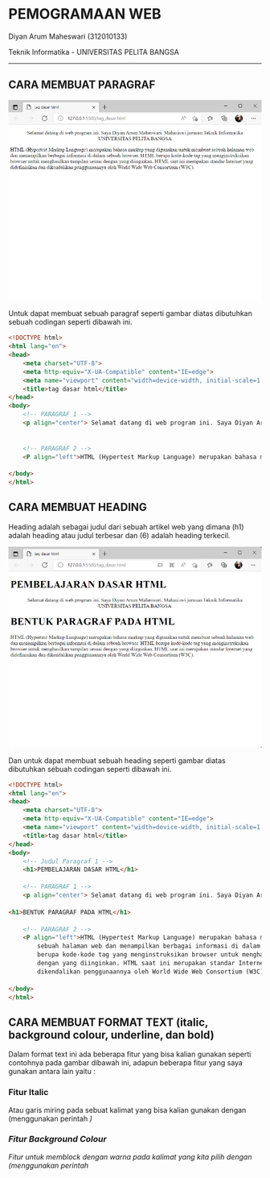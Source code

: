 # PEMOGRAMAAN WEB

Diyan Arum Maheswari (312010133)

Teknik Informatika - UNIVERSITAS PELITA BANGSA
______________________________________________

## CARA MEMBUAT PARAGRAF

![menambahkan_paragraf](img/RESULT%20PARAGRAF.png)

Untuk dapat membuat sebuah paragraf seperti gambar diatas dibutuhkan sebuah codingan seperti dibawah ini.

```html
<!DOCTYPE html>
<html lang="en">
<head>
    <meta charset="UTF-8">
    <meta http-equiv="X-UA-Compatible" content="IE=edge">
    <meta name="viewport" content="width=device-width, initial-scale=1.0">
    <title>tag dasar html</title>
</head>
<body>
    <!-- PARAGRAF 1 -->
    <p align="center"> Selamat datang di web program ini. Saya Diyan Arum Maheswari. Mahasiswi jurusan Teknik Informatika - UNIVERSITAS PELITA BANGSA</p>
    

    <!-- PARAGRAF 2 -->
    <P align="left">HTML (Hypertest Markup Language) merupakan bahasa markup yang digunakan untuk membuat sebuah halaman web dan menampilkan berbagai informasi di dalam sebuah browser. HTML berupa kode-kode tag yang menginstruksikan browser untuk menghasilkan tampilan sesuai dengan yang diinginkan. HTML saat ini merupakan standar Internet yang didefinisikan dan dikendalikan penggunaannya oleh World Wide Web Consortium (W3C).</P>

</body>
</html>
```

## CARA MEMBUAT HEADING

Heading adalah sebagai judul dari sebuah artikel web yang dimana (h1) adalah heading atau judul terbesar dan (6) adalah heading terkecil.

![menambahkan_heading](img/RESULT%20HEADING.png)

Dan untuk dapat membuat sebuah heading seperti gambar diatas dibutuhkan sebuah codingan seperti dibawah ini.

```html
<!DOCTYPE html>
<html lang="en">
<head>
    <meta charset="UTF-8">
    <meta http-equiv="X-UA-Compatible" content="IE=edge">
    <meta name="viewport" content="width=device-width, initial-scale=1.0">
    <title>tag dasar html</title>
</head>
<body>
    <!-- Judul Paragraf 1 -->
    <h1>PEMBELAJARAN DASAR HTML</h1>

    <!-- PARAGRAF 1 -->
    <p align="center"> Selamat datang di web program ini. Saya Diyan Arum Maheswari. Mahasiswi jurusan Teknik Informatika UNIVERSITAS PELITA BANGSA</p>
    
<h1>BENTUK PARAGRAF PADA HTML</h1>

    <!-- PARAGRAF 2 -->
    <P align="left">HTML (Hypertest Markup Language) merupakan bahasa markup yang digunakan untuk membuat
        sebuah halaman web dan menampilkan berbagai informasi di dalam sebuah browser. HTML
        berupa kode-kode tag yang menginstruksikan browser untuk menghasilkan tampilan sesuai
        dengan yang diinginkan. HTML saat ini merupakan standar Internet yang didefinisikan dan
        dikendalikan penggunaannya oleh World Wide Web Consortium (W3C).</P>

</body>
</html>
```
## CARA MEMBUAT FORMAT TEXT (italic, background colour, underline, dan bold)

Dalam format text ini ada beberapa fitur yang bisa kalian gunakan seperti contohnya pada gambar dibawah ini, adapun beberapa fitur yang saya gunakan antara lain yaitu : 

### Fitur Italic 

Atau garis miring pada sebuat kalimat yang bisa kalian gunakan dengan (menggunakan perintah <i>)

### Fitur Background Colour

Fitur untuk memblock dengan warna pada kalimat yang kita pilih dengan (menggunakan perintah <style>) setelahnya kalian dapat memilih warna yang tersedia sesuai dengan yang kalian inginkan

### Fitur Underline 

Atau garis bawah pada sebuah kalimat yang bisa kalian gunakan dengan (menggunakan perintah <u>)

### Fitur Bold

Atau penebalan pada suatu huruf yang kita pilih, yang bisa kalian gunakan dengan (menggunakan perintah <b>) 

Berikut contoh hasil dari beberapa Format Text yang saya gunakan.

![menambahkan_formattext](img/RESULT%20FORMAT%20TEXT.png)

Dan untuk dapat membuat sebuah format text seperti gambar diatas dibutuhkan sebuah codingan seperti dibawah ini.

```html
<!DOCTYPE html>
<html lang="en">
<head>
    <meta charset="UTF-8">
    <meta http-equiv="X-UA-Compatible" content="IE=edge">
    <meta name="viewport" content="width=device-width, initial-scale=1.0">
    <title>tag dasar html</title>
</head>
<body>
    <!-- Judul Paragraf 1 -->
    <h1>PEMBELAJARAN DASAR HTML</h1>

    <!-- PARAGRAF 1 -->
    <p align="center"> <span style="background-color: rgb(247, 181, 203);">  Selamat datang di web program ini. Saya Diyan Arum Maheswari, salah satu mahasiswi jurusan <b>Teknik Informatika - UNIVERSITAS PELITA BANGSA</b> </p>
    
    <h1>BENTUK PARAGRAF PADA HTML</h1>

    <!-- PARAGRAF 2 -->
    <P align="left"> <i>(Hypertest Markup Language)</i> merupakan bahasa markup yang digunakan untuk membuat
        sebuah halaman web dan menampilkan berbagai informasi di dalam sebuah browser. HTML itu sendiri
         <u>berupa kode-kode tag yang menginstruksikan browser untuk menghasilkan tampilan sesuai
            dengan yang diinginkan</u>. HTML saat ini merupakan standar Internet yang didefinisikan dan
        dikendalikan penggunaannya oleh World Wide Web Consortium (W3C).</P>

</body>
</html>
```
## CARA MENAMBAHKAN GAMBAR

Untuk memasukan atau menambahkan suatu gambar pada HTML maka kalian bisa menggunakan sebuah tag (img) yang kemudian menyimpan file source pada folder yang sudah dibuat sebelumnya. Berikut hasil dari tag tersebut.

![menambahkan_gambar](img/RESULT%20INPUT%20GAMBAR.png)

Dan untuk dapat menambahkan suatu gambar seperti gambar diatas dibutuhkan sebuah codingan seperti dibawah ini.

```html

<!DOCTYPE html>
<html lang="en">

<head>
    <meta charset="UTF-8">
    <meta http-equiv="X-UA-Compatible" content="IE=edge">
    <meta name="viewport" content="width=device-width, initial-scale=1.0">
    <title>tag dasar html</title>
</head>

<body>
    <!-- Judul Paragraf 1 -->
    <h1>PEMBELAJARAN DASAR HTML</h1>

    <!-- PARAGRAF 1 -->
    <p align="center"> <span style="background-color: rgb(247, 181, 203);"> Selamat datang di web program ini. Saya
            Diyan Arum Maheswari, salah satu mahasiswi jurusan <b>Teknik Informatika - UNIVERSITAS PELITA BANGSA</b>
    </p>

    <h1>BENTUK PARAGRAF PADA HTML</h1>

    <!-- PARAGRAF 2 -->
    <P align="left"> <i>(Hypertest Markup Language)</i> merupakan bahasa markup yang digunakan untuk membuat
        sebuah halaman web dan menampilkan berbagai informasi di dalam sebuah browser. HTML itu sendiri
        <u>berupa kode-kode tag yang menginstruksikan browser untuk menghasilkan tampilan sesuai
            dengan yang diinginkan</u>. HTML saat ini merupakan standar Internet yang didefinisikan dan
        dikendalikan penggunaannya oleh World Wide Web Consortium (W3C).</P>

        <!-- SUB JUDUL GAMBAR -->
        <h1>MENAMBAHKAN GAMBAR</h1>
        <!-- menambahkan gambar pada dokumen -->
        <img src="img/Logo Universitas Pelita Bangsa.png" alt="upb" title="LOGO UNIVERSITAS PELITA BANGSA" width="300px"> 
        
</body>
</html>
```

## CARA MENAMBAHKAN LINK

Untuk dapat menambahkan link pada sebuah web html maka kita perlu menggunakan sebuah tag navigasi untuk membawa kita pada sebuah web tertentu yang mana itu bisa untuk link internal ataupun eksternal. Berikut tampilan dari link pada sebuah web html.

![menambahkan_gambar](img/RESULT%20NAVIGASI%20LINK.png)

Dan untuk dapat menambahkan suatu link seperti gambar diatas dibutuhkan sebuah codingan seperti dibawah ini.

```html

<!DOCTYPE html>
<html lang="en">

<head>
    <meta charset="UTF-8">
    <meta http-equiv="X-UA-Compatible" content="IE=edge">
    <meta name="viewport" content="width=device-width, initial-scale=1.0">
    <title>tag dasar html</title>
</head>

<body>
    <!-- MENAMBAHKAN NAVIGASI -->
    <nav>
        <a href="tag_dasar.html">Dasar HTML</a>
        <a href="halaman2.html">halaman2</a>
        <a href="https://www.instagram.com/diyanarum_/">Halaman web eksternal google</a>
    </nav>
    <hr>

    <!-- Judul Paragraf 1 -->
    <h1>PEMBELAJARAN DASAR HTML</h1>

    <!-- PARAGRAF 1 -->
    <p align="center"> <span style="background-color: rgb(247, 181, 203);"> Selamat datang di web program ini. Saya
            Diyan Arum Maheswari, salah satu mahasiswi jurusan <b>Teknik Informatika - UNIVERSITAS PELITA BANGSA</b>
    </p>

    <h1>BENTUK PARAGRAF PADA HTML</h1>

    <!-- PARAGRAF 2 -->
    <P align="left"> <i>(Hypertest Markup Language)</i> merupakan bahasa markup yang digunakan untuk membuat
        sebuah halaman web dan menampilkan berbagai informasi di dalam sebuah browser. HTML itu sendiri
        <u>berupa kode-kode tag yang menginstruksikan browser untuk menghasilkan tampilan sesuai
            dengan yang diinginkan</u>. HTML saat ini merupakan standar Internet yang didefinisikan dan
        dikendalikan penggunaannya oleh World Wide Web Consortium (W3C).</P>

        <!-- SUB JUDUL GAMBAR -->
        <h1>MENAMBAHKAN GAMBAR</h1>
        <!-- menambahkan gambar pada dokumen -->
        <img src="img/Logo Universitas Pelita Bangsa.png" alt="upb" title="LOGO UNIVERSITAS PELITA BANGSA" width="300px"> 
        
</body>
</html>
```

# <P align="center"> THANK'S FOR YOUR ATTENTION GUYS! SEE YOU!!
